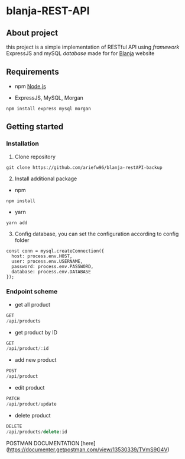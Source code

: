 # blanja-REST-API
## About project

this project is a simple implementation of RESTful API using *framework* ExpressJS and mySQL *database* made for for [Blanja](blanja-proto.netlify.app) website

## Requirements

- npm [Node.js](https://nodejs.org/en/download/)
  

- ExpressJS,  MySQL, Morgan
  

```
npm install express mysql morgan
```

## Getting started

### Installation

1. Clone repository
  
  ```
  git clone https://github.com/ariefw96/blanja-restAPI-backup
  ```
  
2. Install additional package
  
  - npm
    
  
  ```
  npm install
  ```
  
  - yarn
    
  
  ```
  yarn add
  ```
  
3. Config database, you can set the configuration according to config folder
  
  ```
  const conn = mysql.createConnection({
    host: process.env.HOST,
    user: process.env.USERNAME,
    password: process.env.PASSWORD,
    database: process.env.DATABASE
  });
  ```
  

### Endpoint scheme <STILL UPDATED>

- get all product

```js
GET
/api/products
```

- get product by ID

```js
GET
/api/product/:id
```

- add new product

```js
POST
/api/product
```

- edit product

```js
PATCH
/api/product/update
```

- delete product

```js
DELETE
/api/products/delete:id
```

POSTMAN DOCUMENTATION [here]  (https://documenter.getpostman.com/view/13530339/TVmS9G4V)
